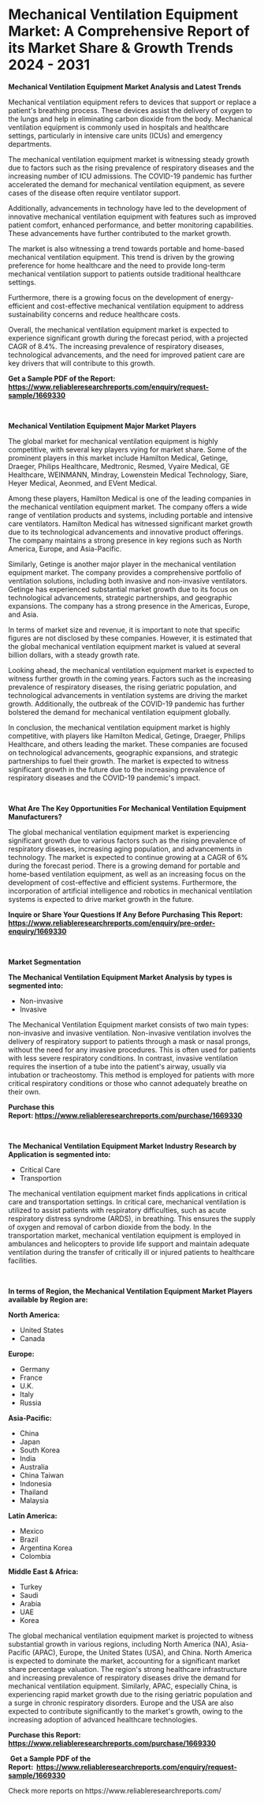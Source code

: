 <p><h1>Mechanical Ventilation Equipment Market: A Comprehensive Report of its Market Share & Growth Trends 2024 - 2031</h1></p><p><strong>Mechanical Ventilation Equipment Market Analysis and Latest Trends</strong></p>
<p><p>Mechanical ventilation equipment refers to devices that support or replace a patient's breathing process. These devices assist the delivery of oxygen to the lungs and help in eliminating carbon dioxide from the body. Mechanical ventilation equipment is commonly used in hospitals and healthcare settings, particularly in intensive care units (ICUs) and emergency departments.</p><p>The mechanical ventilation equipment market is witnessing steady growth due to factors such as the rising prevalence of respiratory diseases and the increasing number of ICU admissions. The COVID-19 pandemic has further accelerated the demand for mechanical ventilation equipment, as severe cases of the disease often require ventilator support.</p><p>Additionally, advancements in technology have led to the development of innovative mechanical ventilation equipment with features such as improved patient comfort, enhanced performance, and better monitoring capabilities. These advancements have further contributed to the market growth.</p><p>The market is also witnessing a trend towards portable and home-based mechanical ventilation equipment. This trend is driven by the growing preference for home healthcare and the need to provide long-term mechanical ventilation support to patients outside traditional healthcare settings.</p><p>Furthermore, there is a growing focus on the development of energy-efficient and cost-effective mechanical ventilation equipment to address sustainability concerns and reduce healthcare costs.</p><p>Overall, the mechanical ventilation equipment market is expected to experience significant growth during the forecast period, with a projected CAGR of 8.4%. The increasing prevalence of respiratory diseases, technological advancements, and the need for improved patient care are key drivers that will contribute to this growth.</p></p>
<p><strong>Get a Sample PDF of the Report:&nbsp; <a href="https://www.reliableresearchreports.com/enquiry/request-sample/1669330">https://www.reliableresearchreports.com/enquiry/request-sample/1669330</a></strong></p>
<p>&nbsp;</p>
<p><strong>Mechanical Ventilation Equipment Major Market Players</strong></p>
<p><p>The global market for mechanical ventilation equipment is highly competitive, with several key players vying for market share. Some of the prominent players in this market include Hamilton Medical, Getinge, Draeger, Philips Healthcare, Medtronic, Resmed, Vyaire Medical, GE Healthcare, WEINMANN, Mindray, Lowenstein Medical Technology, Siare, Heyer Medical, Aeonmed, and EVent Medical.</p><p>Among these players, Hamilton Medical is one of the leading companies in the mechanical ventilation equipment market. The company offers a wide range of ventilation products and systems, including portable and intensive care ventilators. Hamilton Medical has witnessed significant market growth due to its technological advancements and innovative product offerings. The company maintains a strong presence in key regions such as North America, Europe, and Asia-Pacific.</p><p>Similarly, Getinge is another major player in the mechanical ventilation equipment market. The company provides a comprehensive portfolio of ventilation solutions, including both invasive and non-invasive ventilators. Getinge has experienced substantial market growth due to its focus on technological advancements, strategic partnerships, and geographic expansions. The company has a strong presence in the Americas, Europe, and Asia.</p><p>In terms of market size and revenue, it is important to note that specific figures are not disclosed by these companies. However, it is estimated that the global mechanical ventilation equipment market is valued at several billion dollars, with a steady growth rate.</p><p>Looking ahead, the mechanical ventilation equipment market is expected to witness further growth in the coming years. Factors such as the increasing prevalence of respiratory diseases, the rising geriatric population, and technological advancements in ventilation systems are driving the market growth. Additionally, the outbreak of the COVID-19 pandemic has further bolstered the demand for mechanical ventilation equipment globally.</p><p>In conclusion, the mechanical ventilation equipment market is highly competitive, with players like Hamilton Medical, Getinge, Draeger, Philips Healthcare, and others leading the market. These companies are focused on technological advancements, geographic expansions, and strategic partnerships to fuel their growth. The market is expected to witness significant growth in the future due to the increasing prevalence of respiratory diseases and the COVID-19 pandemic's impact.</p></p>
<p>&nbsp;</p>
<p><strong>What Are The Key Opportunities For Mechanical Ventilation Equipment Manufacturers?</strong></p>
<p><p>The global mechanical ventilation equipment market is experiencing significant growth due to various factors such as the rising prevalence of respiratory diseases, increasing aging population, and advancements in technology. The market is expected to continue growing at a CAGR of 6% during the forecast period. There is a growing demand for portable and home-based ventilation equipment, as well as an increasing focus on the development of cost-effective and efficient systems. Furthermore, the incorporation of artificial intelligence and robotics in mechanical ventilation systems is expected to drive market growth in the future.</p></p>
<p><strong>Inquire or Share Your Questions If Any Before Purchasing This Report: <a href="https://www.reliableresearchreports.com/enquiry/pre-order-enquiry/1669330">https://www.reliableresearchreports.com/enquiry/pre-order-enquiry/1669330</a></strong></p>
<p>&nbsp;</p>
<p><strong>Market Segmentation</strong></p>
<p><strong>The Mechanical Ventilation Equipment Market Analysis by types is segmented into:</strong></p>
<p><ul><li>Non-invasive</li><li>Invasive</li></ul></p>
<p><p>The Mechanical Ventilation Equipment market consists of two main types: non-invasive and invasive ventilation. Non-invasive ventilation involves the delivery of respiratory support to patients through a mask or nasal prongs, without the need for any invasive procedures. This is often used for patients with less severe respiratory conditions. In contrast, invasive ventilation requires the insertion of a tube into the patient's airway, usually via intubation or tracheostomy. This method is employed for patients with more critical respiratory conditions or those who cannot adequately breathe on their own.</p></p>
<p><strong>Purchase this Report:&nbsp;<a href="https://www.reliableresearchreports.com/purchase/1669330">https://www.reliableresearchreports.com/purchase/1669330</a></strong></p>
<p>&nbsp;</p>
<p><strong>The Mechanical Ventilation Equipment Market Industry Research by Application is segmented into:</strong></p>
<p><ul><li>Critical Care</li><li>Transportion</li></ul></p>
<p><p>The mechanical ventilation equipment market finds applications in critical care and transportation settings. In critical care, mechanical ventilation is utilized to assist patients with respiratory difficulties, such as acute respiratory distress syndrome (ARDS), in breathing. This ensures the supply of oxygen and removal of carbon dioxide from the body. In the transportation market, mechanical ventilation equipment is employed in ambulances and helicopters to provide life support and maintain adequate ventilation during the transfer of critically ill or injured patients to healthcare facilities.</p></p>
<p>&nbsp;</p>
<p><strong>In terms of Region, the Mechanical Ventilation Equipment Market Players available by Region are:</strong></p>
<p>
    <p> <strong> North America: </strong>
        <ul>
            <li>United States</li>
            <li>Canada</li>
        </ul>
        </p> 
    <p> <strong> Europe: </strong>
        <ul>
            <li>Germany</li>
            <li>France</li>
            <li>U.K.</li>
            <li>Italy</li>
            <li>Russia</li>
        </ul>
        </p> 
    <p> <strong> Asia-Pacific: </strong>
        <ul>
            <li>China</li>
            <li>Japan</li>
            <li>South Korea</li>
            <li>India</li>
            <li>Australia</li>
            <li>China Taiwan</li>
            <li>Indonesia</li>
            <li>Thailand</li>
            <li>Malaysia</li>
        </ul>
        </p> 
    <p> <strong> Latin America: </strong>
        <ul>
            <li>Mexico</li>
            <li>Brazil</li>
            <li>Argentina Korea</li>
            <li>Colombia</li>
        </ul>
        </p> 
    <p> <strong> Middle East & Africa: </strong>
        <ul>
            <li>Turkey</li>
            <li>Saudi</li>
            <li>Arabia</li>
            <li>UAE</li>
            <li>Korea</li>
        </ul>
    </p>
    </p>
<p><p>The global mechanical ventilation equipment market is projected to witness substantial growth in various regions, including North America (NA), Asia-Pacific (APAC), Europe, the United States (USA), and China. North America is expected to dominate the market, accounting for a significant market share percentage valuation. The region's strong healthcare infrastructure and increasing prevalence of respiratory diseases drive the demand for mechanical ventilation equipment. Similarly, APAC, especially China, is experiencing rapid market growth due to the rising geriatric population and a surge in chronic respiratory disorders. Europe and the USA are also expected to contribute significantly to the market's growth, owing to the increasing adoption of advanced healthcare technologies.</p></p>
<p><strong>Purchase this Report: <a href="https://www.reliableresearchreports.com/purchase/1669330">https://www.reliableresearchreports.com/purchase/1669330</a></strong></p>
<p>&nbsp;<strong>Get a Sample PDF of the Report:&nbsp;&nbsp;<a href="https://www.reliableresearchreports.com/enquiry/request-sample/1669330">https://www.reliableresearchreports.com/enquiry/request-sample/1669330</a></strong></p>
<p><strong></strong></p>
<p>Check more reports on https://www.reliableresearchreports.com/</p>